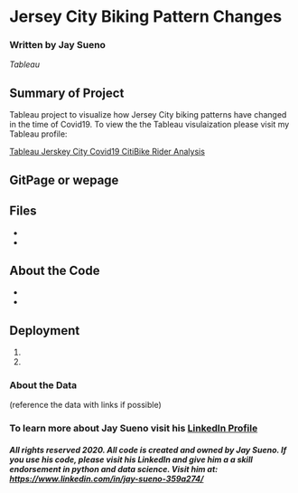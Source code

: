# Jersey City Biking Pattern Changes
### Written by Jay Sueno
_Tableau_

## Summary of Project
Tableau project to visualize how Jersey City biking patterns have changed in the time of Covid19. To view the the Tableau visulaization please visit my Tableau profile:

[Tableau Jerskey City Covid19 CitiBike Rider Analysis](https://public.tableau.com/profile/joseph.sueno#!/vizhome/JerseyCityCitiBikeAnalysis2020/Story1)

## GitPage or wepage

## Files

*
*

## About the Code

*
*

## Deployment

1.
2.

### About the Data

(reference the data with links if possible)

### To learn more about Jay Sueno visit his [LinkedIn Profile](https://www.linkedin.com/in/jay-sueno-359a274/)

##### All rights reserved 2020. All code is created and owned by Jay Sueno. If you use his code, please visit his LinkedIn and give him a a skill endorsement in python and data science. Visit him at: https://www.linkedin.com/in/jay-sueno-359a274/